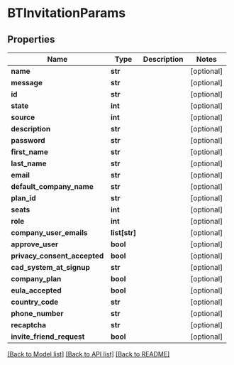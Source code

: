 # BTInvitationParams

## Properties
Name | Type | Description | Notes
------------ | ------------- | ------------- | -------------
**name** | **str** |  | [optional] 
**message** | **str** |  | [optional] 
**id** | **str** |  | [optional] 
**state** | **int** |  | [optional] 
**source** | **int** |  | [optional] 
**description** | **str** |  | [optional] 
**password** | **str** |  | [optional] 
**first_name** | **str** |  | [optional] 
**last_name** | **str** |  | [optional] 
**email** | **str** |  | [optional] 
**default_company_name** | **str** |  | [optional] 
**plan_id** | **str** |  | [optional] 
**seats** | **int** |  | [optional] 
**role** | **int** |  | [optional] 
**company_user_emails** | **list[str]** |  | [optional] 
**approve_user** | **bool** |  | [optional] 
**privacy_consent_accepted** | **bool** |  | [optional] 
**cad_system_at_signup** | **str** |  | [optional] 
**company_plan** | **bool** |  | [optional] 
**eula_accepted** | **bool** |  | [optional] 
**country_code** | **str** |  | [optional] 
**phone_number** | **str** |  | [optional] 
**recaptcha** | **str** |  | [optional] 
**invite_friend_request** | **bool** |  | [optional] 

[[Back to Model list]](../README.md#documentation-for-models) [[Back to API list]](../README.md#documentation-for-api-endpoints) [[Back to README]](../README.md)


